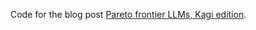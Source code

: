 Code for the blog post [Pareto frontier LLMs, Kagi edition](https://samek.fyi/pareto-frontier-models-kagi-edition/).